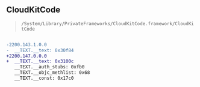 ## CloudKitCode

> `/System/Library/PrivateFrameworks/CloudKitCode.framework/CloudKitCode`

```diff

-2200.143.1.0.0
-  __TEXT.__text: 0x30f84
+2200.147.0.0.0
+  __TEXT.__text: 0x3100c
   __TEXT.__auth_stubs: 0xfb0
   __TEXT.__objc_methlist: 0x68
   __TEXT.__const: 0x17c0

```
